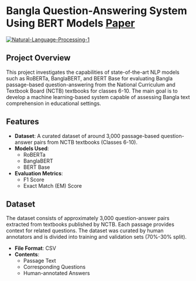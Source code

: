 # Bangla Question-Answering System Using BERT Models [Paper]([https://www.kaggle.com/datasets/rashikrahmanpritom/heart-attack-analysis-prediction-dataset](https://github.com/abdullah1065/CSE431/blob/main/submission7/2023_Summer_CSE431_Team_07_Advancements_and_Challenges_in_Bangla_Question_Answering_Models__A_Comprehensive_Review.pdf))

<a href="https://ibb.co/VSDY5gY"><img src="https://i.ibb.co/Njp2b92/Natural-Language-Processing-1.png" alt="Natural-Language-Processing-1" border="0"></a>

## Project Overview

This project investigates the capabilities of state-of-the-art NLP models such as RoBERTa, BanglaBERT, and BERT Base for evaluating Bangla passage-based question-answering from the National Curriculum and Textbook Board (NCTB) textbooks for classes 6-10. The main goal is to develop a machine learning-based system capable of assessing Bangla text comprehension in educational settings.

## Features

- **Dataset**: A curated dataset of around 3,000 passage-based question-answer pairs from NCTB textbooks (Classes 6-10).
- **Models Used**: 
  - RoBERTa
  - BanglaBERT
  - BERT Base
- **Evaluation Metrics**:
  - F1 Score
  - Exact Match (EM) Score

## Dataset

The dataset consists of approximately 3,000 question-answer pairs extracted from textbooks published by NCTB. Each passage provides context for related questions. The dataset was curated by human annotators and is divided into training and validation sets (70%-30% split).

- **File Format**: CSV
- **Contents**:
  - Passage Text
  - Corresponding Questions
  - Human-annotated Answers
